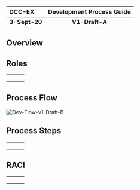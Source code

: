| DCC-EX        | Development Process Guide |
| :------------ | :-----------------------: |
| **3-Sept-20** |      **V1-Draft-A**       |

## Overview



## Roles

|      |      |      |
| ---- | ---- | ---- |
|      |      |      |
|      |      |      |
|      |      |      |

## Process Flow

![Dev-Flow-v1-Draft-B](/Users/larrymac/Documents/Larrys-Data/GitHub/DCC++EX/Support-Doc/Process-Doc/Dev-Flow-v1-Draft-B.png)

## Process Steps

|      |      |      |
| ---- | ---- | ---- |
|      |      |      |
|      |      |      |
|      |      |      |



## RACI

|      |      |      |
| ---- | ---- | ---- |
|      |      |      |
|      |      |      |
|      |      |      |


